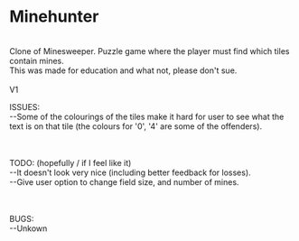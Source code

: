 # Minehunter </br>
</br>
Clone of Minesweeper. Puzzle game where the player must find which tiles contain mines.</br>
This was made for education and what not, please don't sue.</br>
</br>
V1
</br>

ISSUES: </br>
--Some of the colourings of the tiles make it hard for user to see what the text is on that tile (the colours for '0', '4' are some of the offenders).</br>
</br>
</br>

TODO: (hopefully / if I feel like it)</br>
--It doesn't look very nice (including better feedback for losses).</br>
--Give user option to change field size, and number of mines.</br>
</br>
</br>

BUGS: </br>
--Unkown
</br>
